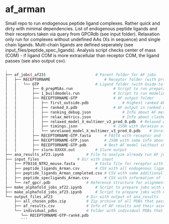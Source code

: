 # af_arman
Small repo to run endogenous peptide ligand complexes. Rather quick and dirty with minimal dependencies. List of endogenous peptide ligands and their receptors taken via query from GPCRdb (see input folder). Relaxation only run for complexes without undefined AAs (Xs in sequence) and single chain ligands. Multi-chain ligands are defined seperately (see input_files/peptide_spec_ligands). Analysis script checks center of mass (COM) - if ligand COM is more extracellular than receptor COM, the ligand passes (see also output csv). 

```bash
.
├── af_jobs(_af23)						# Parent folder for AF jobs
│   ├── RECEPTORNAME						# Receptor folder (with protein name)
│   │   └── GTP							# Ligand folder (with Guide-to-Pharmacology ID)
│   │       ├── 0_prepMSAs.run					# Script to run preparation step (CPU)
│   │       ├── 1_buildmodels.run				# Script to run modeling step (GPU)
│   │       ├── RECEPTORNAME-GTP				# AF output folder
│   │       │   ├── first_outside.pdb				# Highest ranked AF model that passed COM assessment
│   │       │   ├── ranked_X.pdb				# AF output in ranked order
│   │       │   ├── ranking_debug.json				# Info about AF metrics of models and rank
│   │       │   ├── relax_metrics.json				# Info about clashes in models
│   │       │   ├── relaxed_model_X_multimer_v3_pred_0.pdb	# Relaxed AF model, not for all complexes
│   │       │   ├── timings.json				# JSON with duration of AF steps
│   │       │   └── unrelaxed_model_X_multimer_v3_pred_0.pdb	# Unrelaxed AF output
│   │       ├── RECEPTORNAME-GTP.fasta		# FASTA with receptor and ligand seq for AF
│   │       ├── RECEPTORNAME-GTP.json		# JSON with some info about complex
│   │       ├── RECEPTORNAME-GTP.pdb		# Best AF model (without check), i.e. ranked_0
│   │       ├── slurm-XXXXX.out			# Slurm output
├── ana_results_af23.ipynb			# File to analyze already run AF jobs
├── input_files					# Dir with input
│   ├── P70310_NTR2_mouse.fasta			# Fasta file for receptor with was not retrievable
│   ├── peptide_ligands_Arman.csv		# CSV with all endogenous ligand retrieved from GPCRdb by query
│   ├── peptide_ligands_Arman_completed.csv	# CSV with some additional information added with the preparation script
│   ├── peptide_specligands_Arman.csv		# CSV with information of ligands with multiple gains
│   └── ref_gpcr.pdb				# Reference structure for alignment (z-aligned)
├── make_alphafold_jobs_af22.ipynb		# Script to prepare jobs with old AF version
├── make_alphafold_jobs_af23.ipynb		# Script to prepare jobs with new AF version
└── output_files_af23				# Dir with output of ana_results
    ├── all_chosen_pdbs.zip			# Zip archive of all PDBs that passed the COM assessment
    ├── af_results.csv				# Info of AF results and their assessment
    └── individual_pdbs				# Folder with individual PDBs that passed assessment
       └── RECEPTORNAME-GTP-rank4.pdb
       ```
